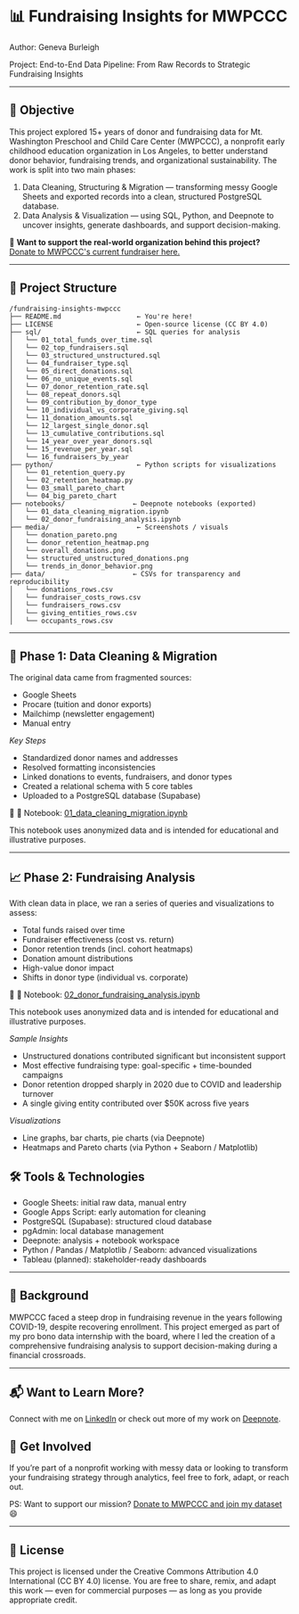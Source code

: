# 📊 Fundraising Insights for MWPCCC
Author: Geneva Burleigh

Project: End-to-End Data Pipeline: From Raw Records to Strategic Fundraising Insights

---

## 🎯 Objective

This project explored 15+ years of donor and fundraising data for Mt. Washington Preschool and Child Care Center (MWPCCC), a nonprofit early childhood education organization in Los Angeles, to better understand donor behavior, fundraising trends, and organizational sustainability. The work is split into two main phases:
1. Data Cleaning, Structuring & Migration — transforming messy Google Sheets and exported records into a clean, structured PostgreSQL database.
2. Data Analysis & Visualization — using SQL, Python, and Deepnote to uncover insights, generate dashboards, and support decision-making.

💖 **Want to support the real-world organization behind this project?**  
[Donate to MWPCCC's current fundraiser here.](https://donorbox.org/mwpccc-annual-campaign)

---

## 🧭 Project Structure

```
/fundraising-insights-mwpccc
├── README.md                   ← You're here!
├── LICENSE                     ← Open-source license (CC BY 4.0)
├── sql/                        ← SQL queries for analysis
│   └── 01_total_funds_over_time.sql
│   └── 02_top_fundraisers.sql
│   └── 03_structured_unstructured.sql
│   └── 04_fundraiser_type.sql
│   └── 05_direct_donations.sql
│   └── 06_no_unique_events.sql
│   └── 07_donor_retention_rate.sql
│   └── 08_repeat_donors.sql
│   └── 09_contribution_by_donor_type
│   └── 10_individual_vs_corporate_giving.sql
│   └── 11_donation_amounts.sql
│   └── 12_largest_single_donor.sql
│   └── 13_cumulative_contributions.sql
│   └── 14_year_over_year_donors.sql
│   └── 15_revenue_per_year.sql
│   └── 16_fundraisers_by_year
├── python/                     ← Python scripts for visualizations
│   └── 01_retention_query.py
│   └── 02_retention_heatmap.py
│   └── 03_small_pareto_chart
│   └── 04_big_pareto_chart
├── notebooks/                 ← Deepnote notebooks (exported)
│   └── 01_data_cleaning_migration.ipynb
│   └── 02_donor_fundraising_analysis.ipynb
├── media/                      ← Screenshots / visuals 
│   └── donation_pareto.png
│   └── donor_retention_heatmap.png
│   └── overall_donations.png
│   └── structured_unstructured_donations.png
│   └── trends_in_donor_behavior.png
├── data/                      ← CSVs for transparency and reproducibility
│   └── donations_rows.csv
│   └── fundraiser_costs_rows.csv
│   └── fundraisers_rows.csv
│   └── giving_entities_rows.csv
│   └── occupants_rows.csv

```
---

## 🔧 Phase 1: Data Cleaning & Migration

The original data came from fragmented sources:
  - Google Sheets
  - Procare (tuition and donor exports)
  - Mailchimp (newsletter engagement)
  - Manual entry

*Key Steps*
  - Standardized donor names and addresses
  - Resolved formatting inconsistencies
  - Linked donations to events, fundraisers, and donor types
  - Created a relational schema with 5 core tables
  - Uploaded to a PostgreSQL database (Supabase)

🔗 📓 Notebook: [01_data_cleaning_migration.ipynb](notebooks/01_data_cleaning_migration.ipynb)

This notebook uses anonymized data and is intended for educational and illustrative purposes.
  
---

## 📈 Phase 2: Fundraising Analysis

With clean data in place, we ran a series of queries and visualizations to assess:
  - Total funds raised over time
  - Fundraiser effectiveness (cost vs. return)
  - Donor retention trends (incl. cohort heatmaps)
  - Donation amount distributions
  - High-value donor impact
  - Shifts in donor type (individual vs. corporate)

🔗 📓 Notebook: [02_donor_fundraising_analysis.ipynb](notebooks/02_donor_fundraising_analysis.ipynb)

This notebook uses anonymized data and is intended for educational and illustrative purposes.

*Sample Insights*
  - Unstructured donations contributed significant but inconsistent support
  - Most effective fundraising type: goal-specific + time-bounded campaigns
  - Donor retention dropped sharply in 2020 due to COVID and leadership turnover
  - A single giving entity contributed over $50K across five years

*Visualizations*
  - Line graphs, bar charts, pie charts (via Deepnote)
  - Heatmaps and Pareto charts (via Python + Seaborn / Matplotlib)

## 🛠️ Tools & Technologies
  - Google Sheets: initial raw data, manual entry
  - Google Apps Script: early automation for cleaning
  - PostgreSQL (Supabase): structured cloud database
  - pgAdmin: local database management
  - Deepnote: analysis + notebook workspace
  - Python / Pandas / Matplotlib / Seaborn: advanced visualizations
  - Tableau (planned): stakeholder-ready dashboards

---

## 🧵 Background

MWPCCC faced a steep drop in fundraising revenue in the years following COVID-19, despite recovering enrollment. This project emerged as part of my pro bono data internship with the board, where I led the creation of a comprehensive fundraising analysis to support decision-making during a financial crossroads.

---

## 📬 Want to Learn More?

Connect with me on [LinkedIn](www.linkedin.com/in/genevaburleigh) or check out more of my work on [Deepnote](https://deepnote.com/workspace/puddles-7d469830-b020-4998-9332-fad683944541/project/d50b48dc-8b60-4e72-885a-59c1190a91a3/notebook/Data-Driven-Fundraising-Insights-870451d5ae6d45a5bca1bd2f825144ae).

## 🙌 Get Involved

If you’re part of a nonprofit working with messy data or looking to transform your fundraising strategy through analytics, feel free to fork, adapt, or reach out.

PS: Want to support our mission? [Donate to MWPCCC and join my dataset](https://donorbox.org/mwpccc-annual-campaign) 😄

---

## 📄 License
This project is licensed under the Creative Commons Attribution 4.0 International (CC BY 4.0) license.
You are free to share, remix, and adapt this work — even for commercial purposes — as long as you provide appropriate credit.
